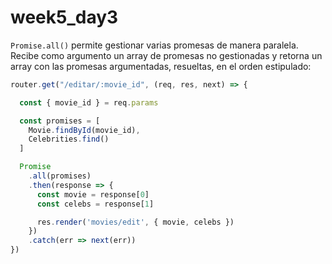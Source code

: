 # week5_day3

`Promise.all()` permite gestionar varias promesas de manera paralela. Recibe como argumento un array de promesas no gestionadas y retorna un array con las promesas argumentadas, resueltas, en el orden estipulado:

````javascript
router.get("/editar/:movie_id", (req, res, next) => {

  const { movie_id } = req.params

  const promises = [
    Movie.findById(movie_id),
    Celebrities.find()
  ]

  Promise
    .all(promises)
    .then(response => {
      const movie = response[0]
      const celebs = response[1]

      res.render('movies/edit', { movie, celebs })
    })
    .catch(err => next(err))
})
````
